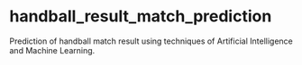 # handball_result_match_prediction
Prediction of handball match result using techniques of Artificial Intelligence and Machine Learning.
